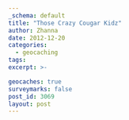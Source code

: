 ```yaml
---
_schema: default
title: "Those Crazy Cougar Kidz"
author: Zhanna
date: 2012-12-20
categories:
  - geocaching
tags:
excerpt: >-

geocaches: true
surveymarks: false
post_id: 3069
layout: post 
---
```

